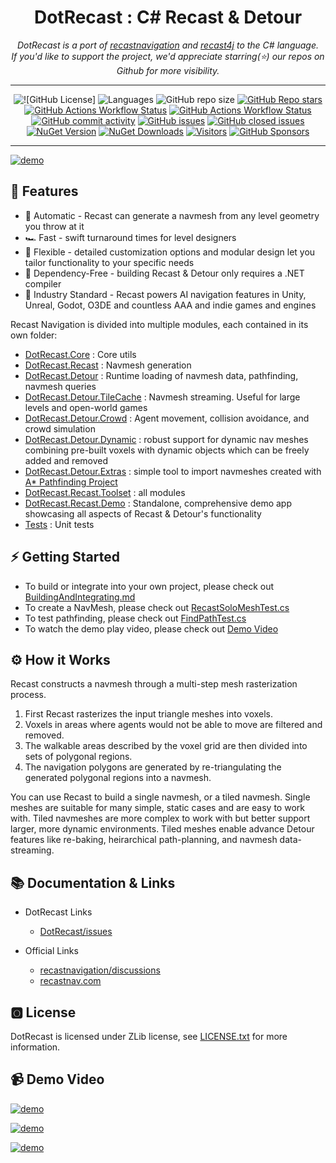 <h1 align="center">DotRecast : C# Recast & Detour</h1>
<p align="center">
<i>DotRecast is a port of <a href="https://github.com/recastnavigation/recastnavigation">recastnavigation</a> and <a href="https://github.com/ppiastucki/recast4j">recast4j</a> to the C# language.</i><br />
<i>If you'd like to support the project, we'd appreciate starring(⭐) our repos on Github for more visibility.</i> <p>
</p>

---

<p align="center">
<img alt="![GitHub License]" src="https://img.shields.io/github/license/ikpil/DotRecast?style=for-the-badge">
<img alt="Languages" src="https://img.shields.io/github/languages/top/ikpil/DotRecast?style=for-the-badge">
<img alt="GitHub repo size" src="https://img.shields.io/github/repo-size/ikpil/DotRecast?style=for-the-badge">
<a href="https://github.com/ikpil/DotRecast"><img alt="GitHub Repo stars" src="https://img.shields.io/github/stars/ikpil/DotRecast?style=for-the-badge&logo=github"></a>
<a href="https://github.com/ikpil/DotRecast/actions/workflows/dotnet.yml"><img alt="GitHub Actions Workflow Status" src="https://img.shields.io/github/actions/workflow/status/ikpil/DotRecast/dotnet.yml?style=for-the-badge&logo=github"></a>
<a href="https://github.com/ikpil/DotRecast/actions/workflows/codeql.yml"><img alt="GitHub Actions Workflow Status" src="https://img.shields.io/github/actions/workflow/status/ikpil/DotRecast/codeql.yml?style=for-the-badge&logo=github&label=CODEQL"></a>
<a href="https://github.com/ikpil/DotRecast/commits"><img alt="GitHub commit activity" src="https://img.shields.io/github/commit-activity/m/ikpil/DotRecast?style=for-the-badge&logo=github"></a>
<a href="https://github.com/ikpil/DotRecast/issues"><img alt="GitHub issues" src="https://img.shields.io/github/issues-raw/ikpil/DotRecast?style=for-the-badge&logo=github&color=44cc11"></a>
<a href="https://github.com/ikpil/DotRecast/issues"><img alt="GitHub closed issues" src="https://img.shields.io/github/issues-closed-raw/ikpil/DotRecast?style=for-the-badge&logo=github&color=a371f7"></a>
<a href="https://www.nuget.org/packages/DotRecast.Core"><img alt="NuGet Version" src="https://img.shields.io/nuget/vpre/DotRecast.Core?style=for-the-badge&logo=nuget"></a>
<a href="https://www.nuget.org/packages/DotRecast.Core"><img alt="NuGet Downloads" src="https://img.shields.io/nuget/dt/DotRecast.Core?style=for-the-badge&logo=nuget"></a>
<a href="https://visitorbadge.io/status?path=ikpil%2FDotRecast"><img alt="Visitors" src="https://api.visitorbadge.io/api/daily?path=ikpil%2FDotRecast&countColor=%23263759"></a>
<a href="https://github.com/sponsors/ikpil"><img alt="GitHub Sponsors" src="https://img.shields.io/github/sponsors/ikpil?style=for-the-badge&logo=GitHub-Sponsors&link=https%3A%2F%2Fgithub.com%2Fsponsors%2Fikpil"></a>
</p>

---

[![demo](https://user-images.githubusercontent.com/313821/266750582-8cf67832-1206-4b58-8c1f-7205210cbf22.gif)](https://youtu.be/zIFIgziKLhQ)



## 🚀 Features
 
- 🤖 Automatic - Recast can generate a navmesh from any level geometry you throw at it
- 🏎️ Fast - swift turnaround times for level designers
- 🧘 Flexible - detailed customization options and modular design let you tailor functionality to your specific needs
- 🚫 Dependency-Free - building Recast & Detour only requires a .NET compiler
- 💪 Industry Standard - Recast powers AI navigation features in Unity, Unreal, Godot, O3DE and countless AAA and indie games and engines

Recast Navigation is divided into multiple modules, each contained in its own folder:

- [DotRecast.Core](https://github.com/ikpil/DotRecast/tree/main/src/DotRecast.Core) : Core utils
- [DotRecast.Recast](https://github.com/ikpil/DotRecast/tree/main/src/DotRecast.Recast) : Navmesh generation
- [DotRecast.Detour](https://github.com/ikpil/DotRecast/tree/main/src/DotRecast.Detour) : Runtime loading of navmesh data, pathfinding, navmesh queries
- [DotRecast.Detour.TileCache](https://github.com/ikpil/DotRecast/tree/main/src/DotRecast.Detour.TileCache) : Navmesh streaming. Useful for large levels and open-world games
- [DotRecast.Detour.Crowd](https://github.com/ikpil/DotRecast/tree/main/src/DotRecast.Detour.Crowd) : Agent movement, collision avoidance, and crowd simulation
- [DotRecast.Detour.Dynamic](https://github.com/ikpil/DotRecast/tree/main/src/DotRecast.Detour.Dynamic) : robust support for dynamic nav meshes combining pre-built voxels with dynamic objects which can be freely added and removed
- [DotRecast.Detour.Extras](https://github.com/ikpil/DotRecast/tree/main/src/DotRecast.Detour.Extras) : simple tool to import navmeshes created with [A* Pathfinding Project](https://arongranberg.com/astar/)
- [DotRecast.Recast.Toolset](https://github.com/ikpil/DotRecast/tree/main/src/DotRecast.Recast.Toolset) : all modules
- [DotRecast.Recast.Demo](https://github.com/ikpil/DotRecast/tree/main/src/DotRecast.Recast.Demo) : Standalone, comprehensive demo app showcasing all aspects of Recast & Detour's functionality
- [Tests](https://github.com/ikpil/DotRecast/tree/main/test) : Unit tests

## ⚡ Getting Started
 
- To build or integrate into your own project, please check out [BuildingAndIntegrating.md](https://github.com/ikpil/DotRecast/tree/main/BuildingAndIntegrating.md)
- To create a NavMesh, please check out [RecastSoloMeshTest.cs](https://github.com/ikpil/DotRecast/tree/main/test/DotRecast.Recast.Test/RecastSoloMeshTest.cs)
- To test pathfinding, please check out [FindPathTest.cs](https://github.com/ikpil/DotRecast/tree/main/test/DotRecast.Detour.Test/FindPathTest.cs)
- To watch the demo play video, please check out [Demo Video](#-demo-video)

## ⚙ How it Works

Recast constructs a navmesh through a multi-step mesh rasterization process.

1. First Recast rasterizes the input triangle meshes into voxels.
2. Voxels in areas where agents would not be able to move are filtered and removed.
3. The walkable areas described by the voxel grid are then divided into sets of polygonal regions.
4. The navigation polygons are generated by re-triangulating the generated polygonal regions into a navmesh.

You can use Recast to build a single navmesh, or a tiled navmesh.
Single meshes are suitable for many simple, static cases and are easy to work with.
Tiled navmeshes are more complex to work with but better support larger, more dynamic environments.  Tiled meshes enable advance Detour features like re-baking, heirarchical path-planning, and navmesh data-streaming.

## 📚 Documentation & Links

- DotRecast Links
  - [DotRecast/issues](https://github.com/ikpil/DotRecast/issues)
 
- Official Links
  - [recastnavigation/discussions](https://github.com/recastnavigation/recastnavigation/discussions)
  - [recastnav.com](https://recastnav.com)

## 🅾 License

DotRecast is licensed under ZLib license, see [LICENSE.txt](https://github.com/ikpil/DotRecast/tree/main/LICENSE.txt) for more information.

## 📹 Demo Video

[![demo](https://img.youtube.com/vi/zIFIgziKLhQ/0.jpg)](https://youtu.be/zIFIgziKLhQ)

[![demo](https://img.youtube.com/vi/CPvc19gNUEk/0.jpg)](https://youtu.be/CPvc19gNUEk)

[![demo](https://img.youtube.com/vi/pe5jpGUNPRg/0.jpg)](https://youtu.be/pe5jpGUNPRg)


